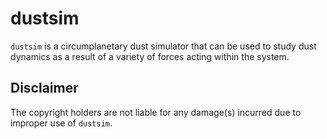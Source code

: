 dustsim
===

<!-- \cond [![MIT license](http://img.shields.io/badge/license-MIT-brightgreen.svg)](http://opensource.org/licenses/MIT) [![Build Status](https://travis-ci.org/kartikkumar/cppbase.svg?branch=master)](https://travis-ci.org/kartikkumar/cppbase)[![Coverity Scan Build Status](https://scan.coverity.com/projects/3686/badge.svg)](https://scan.coverity.com/projects/3686) [![Coverage Status](https://coveralls.io/repos/github/kartikkumar/cppbase/badge.svg?branch=master)](https://coveralls.io/github/kartikkumar/cppbase?branch=master) \endcond -->

`dustsim` is a circumplanetary dust simulator that can be used to study dust dynamics as a result of a variety of forces acting within the system.

<!-- Features
------

  - General directory structure common to C++ projects
  - Example of CMake module [Findcppbase.cmake](https://github.com/kartikkumar/cmake-modules/Modules/Findcppbase.cmake)
  - Testing framework ([Catch](https://www.github.com/philsquared/Catch "Catch Github repository"))
  - Install script (`make install`)
  - CPack script for packaging (`make package`)
  - Automatic API documentation ([Doxygen](http://www.doxygen.org "Doxygen homepage"))
  - Continuous Integration ([Travis CI](https://travis-ci.org/ "Travis CI homepage"))
  - Code coverage analysis ([Coveralls](https://coveralls.io "Coveralls.io homepage")) (`make coverage`)
  - Example of how to include external dependencies (using `ExternalProject` module)
  - Separate file to specify location of project files (`ProjectFiles.cmake`)

Requirements
------

To install this project, please ensure that you have installed the following (install guides are provided on the respective websites):

  - [Git](http://git-scm.com)
  - A C++ compiler, e.g., [GCC](https://gcc.gnu.org/), [clang](http://clang.llvm.org/), [MinGW](http://www.mingw.org/)
  - [CMake](http://www.cmake.org "CMake homepage")
  - [Doxygen](http://www.doxygen.org "Doxygen homepage") (optional)
  - [Gcov](https://gcc.gnu.org/onlinedocs/gcc/Gcov.html) (optional)
  - [LCOV](http://ltp.sourceforge.net/coverage/lcov.php) (optional)

The following dependency is optional (see `Build options`):

  - [CATCH](https://www.github.com/philsquared/Catch) (unit testing library necessary for `BUILD_TESTS` build option)

This dependency will be downloaded and configured automagically if not already present locally (requires an internet connection).

Installation
------

Run the following commands to download, build, and install this project. Substitute `project_name` with the name of your project (if you leave it out, the repository will be cloned to a local folder called `cppbase`). This will customize the project targets for you. Note that `project_name` must not contain spaces! The ` --depth 1` parameter passed to `git clone` ensures that the git history is not downloaded. In case you would like to preserve the history of this project, omit that option.

    git clone https://www.github.com/kartikkumar/cppbase --depth 1 <project_name>
    cd <project_name>
    git submodule init && git submodule update
    mkdir build && cd build
    cmake -DPROJECT_NAME=<project_name> .. && cmake --build .

To push this project to your own remote repository, you can run the following command, which will overcome the issues with utilizing a shallow clone:

    git commit --amend .

This rewrites the last commit and ensures that you can then push the repository to a remote (e.g., Github, BitBucket, Gitlab, etc.).

To install the header files, run the following from within the `build` directory:

    make install

Note that dependencies are installed by fetching them online, in case they cannot be detected on your local system. If the build process fails, check the error log given. Typically, building fails due to timeout. Simply run the `cmake --build .` command once more.

Build options
-------------

You can pass the following, general command-line options when running CMake:

  - `-DPROJECT_SUMMARY`: set short string summary for your project
  - `-DPROJECT_VENDOR_NAME`: set short string name for vendor of your project
  - `-DPROJECT_VENDOR_CONTACT`: set short string email address for vendor of your project
  - `-DCMAKE_INSTALL_PREFIX[=$install_dir]`: set path prefix for install script (`make install`); if not set, defaults to usual locations
  - `-DBUILD_SHARED_LIBS=[ON|OFF (default)]`: build shared libraries instead of static
  - `-DBUILD_MAIN[=ON|OFF (default)]`: build the main-function
  - `-DBUILD_DOXYGEN_DOCS[=ON|OFF (default)]`: build the [Doxygen](http://www.doxygen.org "Doxygen homepage") documentation ([LaTeX](http://www.latex-project.org/) must be installed with `amsmath` package)
  - `-DBUILD_TESTS[=ON|OFF (default)]`: build tests (execute tests from build-directory using `ctest -V`)
  - `-DBUILD_DEPENDENCIES[=ON|OFF (default)]`: force local build of dependencies, instead of first searching system-wide using `find_package()`

The following command is conditional and can only be set if `BUILD_TESTS = ON`:

 - `-DBUILD_COVERAGE_ANALYSIS[=ON|OFF (default)]`: build code coverage using [Gcov](https://gcc.gnu.org/onlinedocs/gcc/Gcov.html) and [LCOV](http://ltp.sourceforge.net/coverage/lcov.php) (both must be installed; requires [GCC](https://gcc.gnu.org/) compiler; execute coverage analysis from build-directory using `make coverage`)

Pass these options either directly to the `cmake ..` command, e.g., to build the tests:

    cmake -DPROJECT_NAME=<project_name> -DBUILD_TESTS=on ..

N.B.: Toggling options to build tests using `ccmake` does not work correctly, as the necessarily libraries are not download automagically!

Project structure
-------------

This project has been set up with a specific file/folder structure in mind. The following describes some important features of this setup:

  - `cmake/Modules` : Contains `CMake` modules
  - `docs`: Contains project-specific docs in [Markdown](https://help.github.com/articles/github-flavored-markdown/ "GitHub Flavored Markdown") that are also parsed by [Doxygen](http://www.doxygen.org "Doxygen homepage"). This sub-directory includes `global_todo.md`, which contains a global list of TODO items for project that appear on TODO list generated in [Doxygen](http://www.doxygen.org "Doxygen homepage") documentation
  - `doxydocs`: HTML output generated by building [Doxygen](http://www.doxygen.org "Doxygen homepage") documentation
  - `include`: Project header files (*.hpp)
  - `scripts`: Shell scripts used in [Travis CI](https://travis-ci.org/ "Travis CI homepage") build
  - `src`: Project source files (*.cpp), including `main.cpp`, which contains example main-function for project build
  - `test`: Project test source files (*.cpp) that are provided to the [Catch](https://www.github.com/philsquared/Catch "Catch Github repository") framework
  - `.travis.yml`: Configuration file for [Travis CI](https://travis-ci.org/ "Travis CI homepage") build, including static analysis using [Coverity Scan](https://scan.coverity.com/ "Coverity Scan homepage") and code coverage using [Coveralls](https://coveralls.io "Coveralls.io homepage")
  - `CMakeLists.txt`: main `CMakelists.txt` file for project (should not need to be modified for basic build)
  - `Dependencies.cmake`: list of dependencies and automated build, triggered if dependency cannot be found locally
  - `Doxyfile.in`: [Doxygen](http://www.doxygen.org "Doxygen homepage") configuration file, adapted for generic use within project build (should not need to be modified)
  - `LICENSE.md`: license file for project (copyright statement needs to be edited)
  - `ProjectFiles.cmake`: list of project source files to build
  - `README.md`: project readme file, parsed as main page for [Doxygen](http://www.doxygen.org "Doxygen homepage") documentation

Contributing
------------

Once you've made your great commits:

  1. [Fork](https://github.com/kartikkumar/cppbase/fork) cppbase
  2. Create a topic branch - `git checkout -b my_branch`
  3. Push to your branch - `git push origin my_branch`
  4. Create a [Pull Request](http://help.github.com/pull-requests/) from your branch
  5. That's it! -->

Disclaimer
------

The copyright holders are not liable for any damage(s) incurred due to improper use of `dustsim`.
